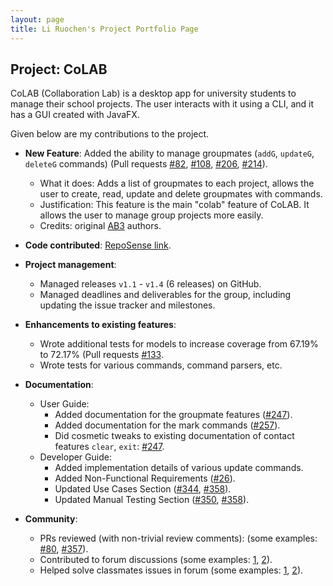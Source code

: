 ```yaml
---
layout: page
title: Li Ruochen's Project Portfolio Page
---
```


## Project: CoLAB

CoLAB (Collaboration Lab) is a desktop app for university students to manage their school projects. The user interacts with it using a CLI, and it has a GUI created with JavaFX.

Given below are my contributions to the project.

* **New Feature**: Added the ability to manage groupmates (`addG`, `updateG`, `deleteG` commands) (Pull requests [\#82](https://github.com/AY2021S2-CS2103T-T11-2/tp/pull/82), [\#108](https://github.com/AY2021S2-CS2103T-T11-2/tp/pull/108), [\#206](https://github.com/AY2021S2-CS2103T-T11-2/tp/pull/206), [\#214](https://github.com/AY2021S2-CS2103T-T11-2/tp/pull/214)).
  * What it does: Adds a list of groupmates to each project, allows the user to create, read, update and delete groupmates with commands.
  * Justification: This feature is the main "colab" feature of CoLAB. It allows the user to manage group projects more easily.
  * Credits: original [AB3](https://github.com/nus-cs2103-AY2021S2/tp) authors.

* **Code contributed**: [RepoSense link](https://nus-cs2103-ay2021s2.github.io/tp-dashboard/?search=lirc572&sort=groupTitle&sortWithin=title&since=2021-02-19&timeframe=commit&mergegroup=&groupSelect=groupByRepos&breakdown=false&tabOpen=true&tabType=zoom&zA=lirc572&zR=AY2021S2-CS2103T-T11-2%2Ftp%5Bmaster%5D&zACS=374.25&zS=2021-02-19&zFS=lirc572&zU=2021-04-08&zMG=undefined&zFTF=commit&zFGS=groupByRepos&zFR=false).

* **Project management**:
  * Managed releases `v1.1` - `v1.4` (6 releases) on GitHub.
  * Managed deadlines and deliverables for the group, including updating the issue tracker and milestones.

* **Enhancements to existing features**:
  * Wrote additional tests for models to increase coverage from 67.19% to 72.17% (Pull requests [\#133](https://github.com/AY2021S2-CS2103T-T11-2/tp/pull/133).
  * Wrote tests for various commands, command parsers, etc.

* **Documentation**:
  * User Guide:
    * Added documentation for the groupmate features ([\#247](https://github.com/AY2021S2-CS2103T-T11-2/tp/pull/247)).
    * Added documentation for the mark commands ([\#257](https://github.com/AY2021S2-CS2103T-T11-2/tp/pull/257)).
    * Did cosmetic tweaks to existing documentation of contact features `clear`, `exit`: [\#247](https://github.com/AY2021S2-CS2103T-T11-2/tp/pull/247).
  * Developer Guide:
    * Added implementation details of various update commands.
    * Added Non-Functional Requirements ([\#26](https://github.com/AY2021S2-CS2103T-T11-2/tp/pull/26)).
    * Updated Use Cases Section ([\#344](https://github.com/AY2021S2-CS2103T-T11-2/tp/pull/344), [\#358](https://github.com/AY2021S2-CS2103T-T11-2/tp/pull/358)).
    * Updated Manual Testing Section ([\#350](https://github.com/AY2021S2-CS2103T-T11-2/tp/pull/350), [\#358](https://github.com/AY2021S2-CS2103T-T11-2/tp/pull/358)).

* **Community**:
  * PRs reviewed (with non-trivial review comments): (some examples: [\#80](https://github.com/AY2021S2-CS2103T-T11-2/tp/pull/80#discussion_r593622958), [\#357](https://github.com/AY2021S2-CS2103T-T11-2/tp/pull/357#pullrequestreview-633037066)).
  * Contributed to forum discussions (some examples: [1](https://github.com/nus-cs2103-AY2021S2/forum/issues/162#issuecomment-782030586), [2](https://github.com/nus-cs2103-AY2021S2/forum/issues/110#issuecomment-777255349)).
  * Helped solve classmates issues in forum (some examples: [1](https://github.com/nus-cs2103-AY2021S2/forum/issues/109#issuecomment-772993740), [2](https://github.com/nus-cs2103-AY2021S2/forum/issues/137#issuecomment-778935883)).
